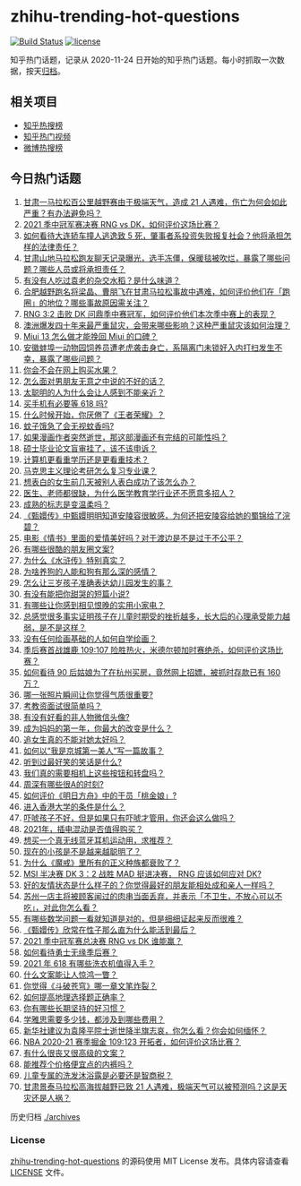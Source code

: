 # zhihu-trending-hot-questions

[![Build Status](https://github.com/justjavac/zhihu-trending-hot-questions/workflows/ci/badge.svg?branch=master)](https://github.com/justjavac/zhihu-trending-hot-questions/actions)
[![license](https://img.shields.io/github/license/justjavac/zhihu-trending-hot-questions)](https://github.com/justjavac/zhihu-trending-hot-questions/blob/master/LICENSE)

知乎热门话题，记录从 2020-11-24 日开始的知乎热门话题。每小时抓取一次数据，按天[归档](./archives)。

## 相关项目

- [知乎热搜榜](https://github.com/justjavac/zhihu-trending-top-search)
- [知乎热门视频](https://github.com/justjavac/zhihu-trending-hot-video)
- [微博热搜榜](https://github.com/justjavac/weibo-trending-hot-search)

## 今日热门话题

<!-- BEGIN -->
<!-- 最后更新时间 Mon May 24 2021 04:02:08 GMT+0800 (China Standard Time) -->

1. [甘肃一马拉松百公里越野赛由于极端天气，造成 21
   人遇难，伤亡为何会如此严重？有办法避免吗？](https://www.zhihu.com/question/460921357)
2. [2021 季中冠军赛决赛 RNG vs DK，如何评价这场比赛？](https://www.zhihu.com/question/461037428)
3. [如何看待大连轿车撞人逃逸致 5
   死，肇事者系投资失败报复社会？他将承担怎样的法律责任？](https://www.zhihu.com/question/460975066)
4. [甘肃山地马拉松跑友聊天记录曝光，选手冻僵，保暖毯被吹烂，暴露了哪些问题？哪些人员或将承担责任？](https://www.zhihu.com/question/460936873)
5. [有没有人吃过袁老的杂交水稻？是什么味道？](https://www.zhihu.com/question/387581217)
6. [合肥越野跑名将梁晶、曹朋飞在甘肃马拉松事故中遇难，如何评价他们在「跑圈」的地位？哪些事故原因需关注？](https://www.zhihu.com/question/461006549)
7. [RNG 3:2 击败 DK
   问鼎季中赛冠军，如何评价他们本次季中赛上的表现？](https://www.zhihu.com/question/461077442)
8. [澳洲爆发四十年来最严重鼠灾，会带来哪些影响？这种严重鼠灾该如何治理？](https://www.zhihu.com/question/460691340)
9. [Miui 13 怎么做才能挽回 Miui 的口碑？](https://www.zhihu.com/question/460390365)
10. [安徽蚌埠一动物园饲养员遭老虎袭击身亡，系隔离门未锁好入内打扫发生不幸，暴露了哪些问题？](https://www.zhihu.com/question/461014605)
11. [你会不会在网上购买水果？](https://www.zhihu.com/question/369801334)
12. [怎么面对男朋友无意之中说的不好的话？](https://www.zhihu.com/question/460839405)
13. [太聪明的人为什么会让人感到不能亲近？](https://www.zhihu.com/question/449801792)
14. [买手机有必要等 618 吗?](https://www.zhihu.com/question/457283212)
15. [什么时候开始，你厌倦了《王者荣耀》？](https://www.zhihu.com/question/459401567)
16. [蚊子饿急了会无视蚊香吗?](https://www.zhihu.com/question/374704654)
17. [如果漫画作者突然逝世，那这部漫画还有完结的可能性吗？](https://www.zhihu.com/question/460464213)
18. [硕士毕业论文盲审挂了，该不该申诉？](https://www.zhihu.com/question/398964694)
19. [计算机更看重学历还是更看重技术？](https://www.zhihu.com/question/454783960)
20. [马克思主义理论考研怎么复习专业课？](https://www.zhihu.com/question/64680706)
21. [想表白的女生前几天被别人表白成功了该怎么办？](https://www.zhihu.com/question/457390121)
22. [医生、老师都很缺，为什么医学教育学行业还不愿意多招人？](https://www.zhihu.com/question/455946878)
23. [成熟的标志是变温柔吗？](https://www.zhihu.com/question/458040513)
24. [《甄嬛传》中甄嬛明明知道安陵容很敏感，为何还把安陵容给她的蜀锦给了浣碧？](https://www.zhihu.com/question/325114276)
25. [电影《情书》里面的爱情美好吗？对于渡边是不是过于不公平？](https://www.zhihu.com/question/311035807)
26. [有哪些很酷的朋友圈文案?](https://www.zhihu.com/question/346046856)
27. [为什么《水浒传》特别真实？](https://www.zhihu.com/question/445932631)
28. [为啥养狗的人能和狗有那么深的感情？](https://www.zhihu.com/question/413857398)
29. [怎么让三岁孩子准确表达幼儿园发生的事？](https://www.zhihu.com/question/455057144)
30. [有没有能把你甜哭的短篇小说?](https://www.zhihu.com/question/333114370)
31. [有哪些让你感到相见恨晚的实用小家电？](https://www.zhihu.com/question/425277382)
32. [总感觉很多事实证明孩子在儿童时期受的挫折越多，长大后的心理承受能力越弱，是不是这样？](https://www.zhihu.com/question/266704437)
33. [没有任何绘画基础的人如何自学绘画？](https://www.zhihu.com/question/21095093)
34. [季后赛首战雄鹿 109:107
    险胜热火，米德尔顿加时赛绝杀，如何评价这场比赛？](https://www.zhihu.com/question/460920931)
35. [如何看待 90 后姑娘为了在杭州买房，竟然网上招嫖，被抓时存款已有 160
    万？](https://www.zhihu.com/question/460671555)
36. [哪一张照片瞬间让你觉得气质很重要?](https://www.zhihu.com/question/297341335)
37. [考教资面试很简单吗？](https://www.zhihu.com/question/453353319)
38. [有没有好看的非人物微信头像?](https://www.zhihu.com/question/387563344)
39. [成为妈妈的第一年，你最大的改变是什么？](https://www.zhihu.com/question/445013316)
40. [追女生真的不能对她太好吗？](https://www.zhihu.com/question/435541311)
41. [如何以“我是京城第一美人”写一篇故事？](https://www.zhihu.com/question/437673871)
42. [听到过最好笑的笑话是什么?](https://www.zhihu.com/question/458232484)
43. [我们真的需要相机上这些按钮和转盘吗？](https://www.zhihu.com/question/459960019)
44. [周深有哪些很A的时刻?](https://www.zhihu.com/question/403704908)
45. [如何评价《明日方舟》中的干员「桃金娘」?](https://www.zhihu.com/question/460102315)
46. [进入香港大学的条件是什么？](https://www.zhihu.com/question/20458470)
47. [吓唬孩子不好，但是如果只有吓唬才管用，你还会这么做吗？](https://www.zhihu.com/question/460630935)
48. [2021年，插电混动是否值得购买？](https://www.zhihu.com/question/460152359)
49. [想买一个真无线蓝牙耳机运动用，求推荐？](https://www.zhihu.com/question/274765605)
50. [现在的小孩是不是越来越聪明了？](https://www.zhihu.com/question/454361471)
51. [为什么《魔戒》里所有的正义种族都衰败了？](https://www.zhihu.com/question/457060439)
52. [MSI 半决赛 DK 3：2 战胜 MAD 挺进决赛， RNG 应该如何应对
    DK?](https://www.zhihu.com/question/460911302)
53. [好的友情状态是什么样子的？你觉得最好的朋友能相处成和亲人一样吗？](https://www.zhihu.com/question/460839642)
54. [苏州一店主将被顾客闻过的肉串当面丢弃，并表示「不卫生，不放心可以不吃」，对此你怎么看？](https://www.zhihu.com/question/460604746)
55. [有哪些数学问题一看就知道是对的，但是细细证起来反而很难？](https://www.zhihu.com/question/459708225)
56. [《甄嬛传》欣常在性子那么直为什么能活到最后？](https://www.zhihu.com/question/459465431)
57. [2021 季中冠军赛总决赛 RNG vs DK 谁能赢？](https://www.zhihu.com/question/460911288)
58. [如何看待勇士无缘季后赛？](https://www.zhihu.com/question/460793468)
59. [2021 年 618 有哪些洗衣机值得入手？](https://www.zhihu.com/question/457255379)
60. [什么文案能让人惊鸿一瞥？](https://www.zhihu.com/question/451181423)
61. [你觉得《斗破苍穹》哪一章文笔炸裂？](https://www.zhihu.com/question/455079084)
62. [如何提高地理选择题正确率？](https://www.zhihu.com/question/337971922)
63. [你有哪些长期坚持的好习惯？](https://www.zhihu.com/question/447430462)
64. [学雅思需要多少钱，都涉及到哪些费用？](https://www.zhihu.com/question/360178959)
65. [新华社建议为袁隆平院士逝世降半旗志哀，你怎么看？你会如何缅怀？](https://www.zhihu.com/question/460853429)
66. [NBA 2020-21 赛季掘金 109:123
    开拓者，如何评价这场比赛？](https://www.zhihu.com/question/460937287)
67. [有什么很丧又很高级的文案？](https://www.zhihu.com/question/444780653)
68. [能推荐个价格便宜点的内裤吗？](https://www.zhihu.com/question/408737469)
69. [儿童专属的洗发沐浴露是必要还是智商税？](https://www.zhihu.com/question/460350405)
70. [甘肃景泰马拉松高海拔越野已致 21
    人遇难，极端天气可以被预测吗？这是天灾还是人祸？](https://www.zhihu.com/question/460923810)

<!-- END -->

历史归档 [./archives](./archives)

### License

[zhihu-trending-hot-questions](https://github.com/justjavac/zhihu-trending-hot-questions)
的源码使用 MIT License 发布。具体内容请查看 [LICENSE](./LICENSE) 文件。
